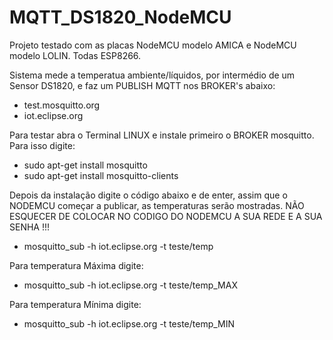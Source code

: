 # MQTT_DS1820_NodeMCU
Projeto testado com as placas NodeMCU modelo AMICA e NodeMCU modelo LOLIN. Todas ESP8266.

Sistema mede a temperatua ambiente/líquidos, por intermédio de um Sensor DS1820, e faz um PUBLISH MQTT nos BROKER's abaixo:

 - test.mosquitto.org
 - iot.eclipse.org


Para testar abra o Terminal LINUX e instale primeiro o BROKER mosquitto. Para isso digite: 

 - sudo apt-get install mosquitto
 - sudo apt-get install mosquitto-clients


Depois da instalação digite o código abaixo e de enter, assim que o NODEMCU começar a publicar, as temperaturas serão mostradas.
NÃO ESQUECER DE COLOCAR NO CODIGO DO NODEMCU A SUA REDE E A SUA SENHA !!!

- mosquitto_sub -h iot.eclipse.org -t teste/temp  


Para temperatura Máxima digite:
 - mosquitto_sub -h iot.eclipse.org -t teste/temp_MAX


Para temperatura Mínima digite:
- mosquitto_sub -h iot.eclipse.org -t teste/temp_MIN
